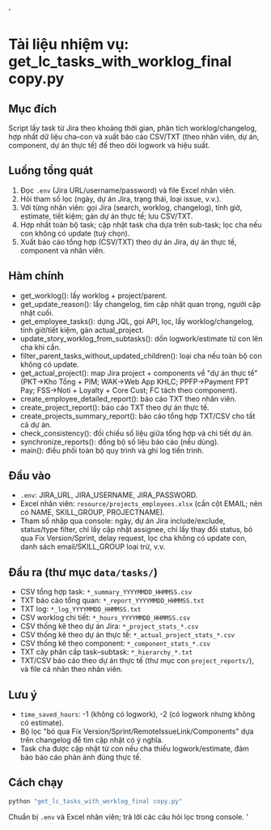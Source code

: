 '
# Tài liệu nhiệm vụ: get_lc_tasks_with_worklog_final copy.py

## Mục đích
Script lấy task từ Jira theo khoảng thời gian, phân tích worklog/changelog, hợp nhất dữ liệu cha–con và xuất báo cáo CSV/TXT (theo nhân viên, dự án, component, dự án thực tế) để theo dõi logwork và hiệu suất.

## Luồng tổng quát
1. Đọc `.env` (Jira URL/username/password) và file Excel nhân viên.
2. Hỏi tham số lọc (ngày, dự án Jira, trạng thái, loại issue, v.v.).
3. Với từng nhân viên: gọi Jira (search, worklog, changelog), tính giờ, estimate, tiết kiệm; gán dự án thực tế; lưu CSV/TXT.
4. Hợp nhất toàn bộ task; cập nhật task cha dựa trên sub-task; lọc cha nếu con không có update (tuỳ chọn).
5. Xuất báo cáo tổng hợp (CSV/TXT) theo dự án Jira, dự án thực tế, component và nhân viên.

## Hàm chính
- get_worklog(): lấy worklog + project/parent.
- get_update_reason(): lấy changelog, tìm cập nhật quan trọng, người cập nhật cuối.
- get_employee_tasks(): dựng JQL, gọi API, lọc, lấy worklog/changelog, tính giờ/tiết kiệm, gán actual_project.
- update_story_worklog_from_subtasks(): dồn logwork/estimate từ con lên cha khi cần.
- filter_parent_tasks_without_updated_children(): loại cha nếu toàn bộ con không có update.
- get_actual_project(): map Jira project + components về "dự án thực tế" (PKT→Kho Tổng + PIM; WAK→Web App KHLC; PPFP→Payment FPT Pay; FSS→Noti + Loyalty + Core Cust; FC tách theo component).
- create_employee_detailed_report(): báo cáo TXT theo nhân viên.
- create_project_report(): báo cáo TXT theo dự án thực tế.
- create_projects_summary_report(): báo cáo tổng hợp TXT/CSV cho tất cả dự án.
- check_consistency(): đối chiếu số liệu giữa tổng hợp và chi tiết dự án.
- synchronize_reports(): đồng bộ số liệu báo cáo (nếu dùng).
- main(): điều phối toàn bộ quy trình và ghi log tiến trình.

## Đầu vào
- `.env`: JIRA_URL, JIRA_USERNAME, JIRA_PASSWORD.
- Excel nhân viên: `resource/projects_employees.xlsx` (cần cột EMAIL; nên có NAME, SKILL_GROUP, PROJECTNAME).
- Tham số nhập qua console: ngày, dự án Jira include/exclude, status/type filter, chỉ lấy cập nhật assignee, chỉ lấy thay đổi status, bỏ qua Fix Version/Sprint, delay request, lọc cha không có update con, danh sách email/SKILL_GROUP loại trừ, v.v.

## Đầu ra (thư mục `data/tasks/`)
- CSV tổng hợp task: `*_summary_YYYYMMDD_HHMMSS.csv`
- TXT báo cáo tổng quan: `*_report_YYYYMMDD_HHMMSS.txt`
- TXT log: `*_log_YYYYMMDD_HHMMSS.txt`
- CSV worklog chi tiết: `*_hours_YYYYMMDD_HHMMSS.csv`
- CSV thống kê theo dự án Jira: `*_project_stats_*.csv`
- CSV thống kê theo dự án thực tế: `*_actual_project_stats_*.csv`
- CSV thống kê theo component: `*_component_stats_*.csv`
- TXT cây phân cấp task–subtask: `*_hierarchy_*.txt`
- TXT/CSV báo cáo theo dự án thực tế (thư mục con `project_reports/`), và file cá nhân theo nhân viên.

## Lưu ý
- `time_saved_hours`: -1 (không có logwork), -2 (có logwork nhưng không có estimate).
- Bộ lọc "bỏ qua Fix Version/Sprint/RemoteIssueLink/Components" dựa trên changelog để tìm cập nhật có ý nghĩa.
- Task cha được cập nhật từ con nếu cha thiếu logwork/estimate, đảm bảo báo cáo phản ánh đúng thực tế.

## Cách chạy
```bash
python "get_lc_tasks_with_worklog_final copy.py"
```
Chuẩn bị `.env` và Excel nhân viên; trả lời các câu hỏi lọc trong console.
'